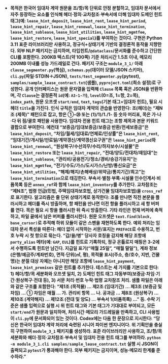 * **목적은 한국어 임대차 계약 원문을 조/항/목 단위로 안정 분할하고, 임대차 문서에서 자주 등장하는 요소를 인식해 헤더·정의·교차참조·부속서에 더해 임대차 도메인 힌트 태그(예: `lease_hint_deposit`, `lease_hint_rent`, `lease_hint_period`, `lease_hint_repair`, `lease_hint_renewal`, `lease_hint_termination`, `lease_hint_sublease`, `lease_hint_utilities`, `lease_hint_mgmtfee`, `lease_hint_restore`, `lease_hint_special`)를 부여하는 것이다. 구현은 Python 3.11 표준 라이브러리만 사용하고, 정규식+상태기계 기반의 결정론적 동작을 지향한다. 외부 NLP 패키지는 금지하며, 타입힌트/`@dataclass`/문서화를 준수하고 간단한 CLI를 포함한다. 200KB 텍스트(약 100쪽) 기준 처리시간 1.5초 이내, 메모리 200MB 이내를 성능 가드레일로 건다. 패키지 구조는 `module_3_1/` 아래 `clause_segmenter.py`(핵심), `schemas.py`(데이터 모델/JSON 스키마), `cli.py`(파일·STDIN→JSON), `tests/test_segmenter.py`(pytest), `samples/sample_lease_contract.txt`(샘플), `pyproject.toml`(최소 설정)로 구성한다. 공개 인터페이스는 원문 문자열을 입력해 `Clause` 목록 혹은 JSON을 반환하며, 각 `Clause`는 결정론적 `id`(예: `A3-1-가`), `level`(0=조, 1=항, 2=목), `index_path`, 원문 오프셋 `start/end`, `text`, `tags`(기본 태그+임대차 힌트), 필요 시 헤더 `title`을 가진다. 인식 규칙은 임대차 계약의 관습을 반영한다: 조(헤더)는 “제N조 (제목)” 패턴으로 잡고, 항은 ①–⑳ 또는 (1)/1)/1./1- 등 숫자 머리표, 목은 가·나·다 뒤 점/괄호 패턴을 사용한다. 임대차 전용 힌트 태그는 조항 제목과 본문 키워드 결합으로 부여한다. 예컨대 “보증금/임대보증금/보증금 반환/전세보증금”은 `lease_hint_deposit`, “차임/월세/임대료/연체료/인상률”은 `lease_hint_rent`, “임대기간/개시일/만료일/계약갱신/계약갱신요구권”은 `lease_hint_period`와 `lease_hint_renewal`, “원상복구/수선의무/수리/하자보수/시설물”은 `lease_hint_restore` 또는 `lease_hint_repair`, “전대/양도/전대차/재임대”는 `lease_hint_sublease`, “관리비/공용전기/청소/경비/승강기유지”는 `lease_hint_mgmtfee`, “전기/수도/가스/도시가스/난방/통신요금”은 `lease_hint_utilities`, “해제/해지/손해배상/위약금/통지기간/최고”는 `lease_hint_termination`으로 태깅한다. 부속서·별첨·부록·시설물 인수인계서·비품목록 등은 `annex_ref`와 함께 `lease_hint_inventory`를 추가한다. 교차참조는 “제N조”, 법령 언급(민법, 주택임대차보호법, 상가건물 임대차보호법)을 `cross_ref`로 표기한다. 알고리즘은 줄 단위 상태기계로 동작한다: 조를 만나면 직전 본문을 플러시하고 헤더를 즉시 방출하며, 항 패턴을 만나면 이전 항을 플러시하고 새 항 버퍼를 연다. 목은 필요 시 항을 플러시한 뒤 즉시 방출한다. 기타 라인은 현재 버퍼에 축적하고, 파일 끝에서 남은 버퍼를 플러시한다. 원문 오프셋은 `text.find(block, base_cursor)`로 추적해 하위 모듈이 같은 스팬을 재현하도록 한다. 예외 처리는 임대차 문서 특성을 따른다: 헤더 없이 시작하는 서문/표지는 `PREFACE`로 수용하고, 번호 누락 시 첫 항으로 묶는다. “갑/을/병” 당사자 호칭을 감지해 해당 조항에 `party_alias` 메타(예: `GAP`, `EUL`)를 힌트로 기록하되, 정규 온톨로지 매핑은 3-2에서 수행하도록 힌트만 남긴다. 지급일 표기(“매월 25일”, “매월 말일”), 계좌 정보(은행/예금주/계좌번호), 면적·단위(㎡, 평), 목적물 표시(주소, 층/호수, 지번, 건물명)는 분절 대상 자체는 아니지만 해당 조항에 `lease_hint_payment`, `lease_hint_premises` 같은 힌트를 추가한다. 테스트는 세 가지를 기본으로 한다: 1\) 헤더/항/목 세분화와 오프셋 일치, 2\) 도메인 힌트 태그 자동부여(보증금·차임·기간·원상복구·전대 등), 3\) 서문 처리·번호 누락·법령 교차참조 처리. 샘플 파일은 아래와 같은 구조를 포함한다: “제1조 (목적물) … 제2조 (임대기간) … 제3조 (보증금 및 차임) … ① 차임은 매월 … 가. 관리비 항목 … 나. 공과금 … 제8조 (원상복구) … 제10조 (계약해지) … 제12조 (전대 및 양도) … 부속서 1(비품목록) …” 등. 수락 기준은 샘플 입력으로 실행 시 위 힌트 태그와 기본 태그가 기대대로 부여되고, 모든 `start/end`가 원문과 일치하며, 처리시간·메모리 가드레일을 만족하고, CLI 사용법이 `cli.py`에 문서화되어 있는 것이다. Codex에는 다음 한 문장으로 지시한다: “당신은 한국어 임대차 계약 처리에 숙련된 시니어 파이썬 엔지니어다. 위 기획안을 충실히 구현하여 `module_3_1` 패키지를 생성하라. 표준 라이브러리만 사용하고, 조/항/목 세분화와 헤더·정의·교차참조·부속서 및 임대차 전용 힌트 태그를 부여하라. `python -m module_3_1.cli samples/sample_lease_contract.txt` 실행 시 JSON이 출력되고 `pytest`가 통과해야 한다. 외부 패키지는 금지이며, 성능·메모리 한계를 준수하라.”**


